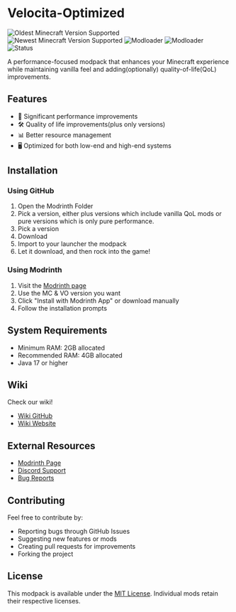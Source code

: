 # Velocita-Optimized

![Oldest Minecraft Version Supported](https://img.shields.io/badge/Minecraft_Newest_Version-1.16.5-sucess)
![Newest Minecraft Version Supported](https://img.shields.io/badge/Minecraft_Newest_Version-1.21.4-green)
![Modloader](https://img.shields.io/badge/Modloader-Fabric-blue)
![Modloader](https://img.shields.io/badge/Modloader-NeoForge-orange)
![Status](https://img.shields.io/badge/Status-Active-success)

A performance-focused modpack that enhances your Minecraft experience while maintaining vanilla feel and adding(optionally) quality-of-life(QoL) improvements.

## Features

- 🚀 Significant performance improvements
- 🛠️ Quality of life improvements(plus only versions)
- 📊 Better resource management
- 🖥️ Optimized for both low-end and high-end systems

## Installation

### Using GitHub

1. Open the Modrinth Folder
2. Pick a version, either plus versions which include vanilla QoL mods or pure versions which is only pure performance.
3. Pick a version
4. Download
5. Import to your launcher the modpack
6. Let it download, and then rock into the game!

### Using Modrinth

1. Visit the [Modrinth page](https://modrinth.com/modpack/velocita-optimized)
2. Use the MC & VO version you want
3. Click "Install with Modrinth App" or download manually
4. Follow the installation prompts

## System Requirements

- Minimum RAM: 2GB allocated
- Recommended RAM: 4GB allocated
- Java 17 or higher

## Wiki

Check our wiki!

- [Wiki GitHub](https://github.com/JotaRYT/VO-Wiki)
- [Wiki Website](https://jotaryt.github.io/VO-Wiki/)

## External Resources

- [Modrinth Page](https://modrinth.com/modpack/velocita-optimized)
- [Discord Support](https://discord.com/invite/evhMuYeSYJ)
- [Bug Reports](https://github.com/JotaRYT/Velocita-Optimized/issues)

## Contributing

Feel free to contribute by:

- Reporting bugs through GitHub Issues
- Suggesting new features or mods
- Creating pull requests for improvements
- Forking the project

## License

This modpack is available under the [MIT License](LICENSE). Individual mods retain their respective licenses.
